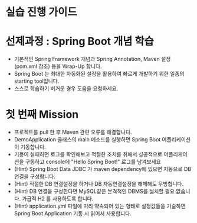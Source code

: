 # 실습 진행 가이드

# 선제과정 : Spring Boot 개념 학습
 - 기본적인 Spring Framework 개념과 Spring Annotation, Maven 설정(pom.xml 참조) 등을 Wrap-Up 합니다.
 - Spring Boot 는 최대한 자동화된 설정을 활용하여 빠르게 개발하기 위한 일종의 starting tool입니다.
 - 스스로 학습하기 버거운 경우 도움을 요청하세요.
 
# 첫 번째 Mission
 - 프로젝트를 pull 한 후 Maven 관련 오류를 해결합니다. 
 - DemoApplication 클래스의 main 메소드를 실행하면 Spring Boot 어플리케이션이 기동합니다.
 - 기동이 실패하면 로그를 확인해보고 적절한 조치를 취해서 성공적으로 어플리케이션을 구동하고 console에 "Hello Spring Boot!" 로그를 남겨보세요
 - (Hint) Spring Boot Data JDBC 가 maven dependency에 있으면 자동으로 DB 연결을 구성합니다.
 - (Hint) 적절한 DB 연결설정을 하거나 DB 자동연결설정을 해제해도 무방합니다.
 - (Hint) DB 연결을 구성한다면 MySQL같은 본격적인 DBMS를 설치할 필요 없습니다. 가급적 H2 를 사용하도록 합니다.
 - (Hint) application.yml 파일에 미리 약속되어 있는 형태로 설정값들을 기술하면 Spring Boot Application 기동 시 읽어서 사용합니다. 